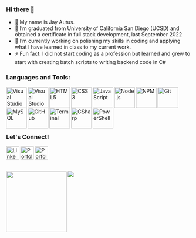 
### Hi there 👋

- 💬 My name is Jay Autus.
- 🌱 I’m graduated from University of California San Diego (UCSD) and obtained a certificate in full stack development, last September 2022
- 🔭 I’m currently working on polishing my skills in coding and applying what I have learned in class to my current work.
- ⚡ Fun fact: I did not start coding as a profession but learned and grew to start with creating batch scripts to writing backend code in C#

### Languages and Tools:

<img align="left" alt="Visual Studio Code" width="56px" src="https://img.icons8.com/color/344/visual-studio-code-2019.png" />
<img align="left" alt="Visual Studio" width="56px" src="https://img.icons8.com/color/344/visual-studio--v2.png" />
<img align="left" alt="HTML5" width="56px" src="https://img.icons8.com/color/344/html-5--v1.png" />
<img align="left" alt="CSS3" width="56px" src="https://img.icons8.com/color/344/css3.png" />
<img align="left" alt="JavaScript" width="56px" src="https://img.icons8.com/dusk/344/javascript-logo.png" />
<img align="left" alt="Node.js" width="56px" src="https://img.icons8.com/fluency/344/node-js.png" />
<img align="left" alt="NPM" width="56px" src="https://img.icons8.com/color/344/npm.png" />
<img align="left" alt="Git" width="56px" src="https://img.icons8.com/color/344/git.png" />
<img align="left" alt="MySQL" width="56px" src="https://img.icons8.com/fluency/344/mysql-logo.png" />
<img align="left" alt="GitHub" width="56px" src="https://img.icons8.com/bubbles/344/github.png" />
<img align="left" alt="Terminal" width="56px" src="https://img.icons8.com/external-flaticons-flat-flat-icons/344/external-terminal-computer-programming-flaticons-flat-flat-icons.png" />
<img align="left" alt="CSharp" width="56px" src="https://img.icons8.com/color/344/c-sharp-logo-2.png" />
<img align="left" alt="PowerShell" width="56px" src="https://img.icons8.com/external-tal-revivo-shadow-tal-revivo/344/external-powershell-a-task-based-command-line-shell-and-scripting-language-logo-shadow-tal-revivo.png" />

<br/>
<br/>
<br/>
<br/>
<br/>
<br/>


### Let's Connect!

<a href="https://www.linkedin.com/in/jautus/"><img img align="left" alt="LinkedIn" width="36px" src="https://img.icons8.com/external-justicon-lineal-color-justicon/344/external-linkedin-social-media-justicon-lineal-color-justicon.png"></a>


<a href="https://jak3ster.github.io/My-Updated-Porfolio-Page/"><img img align="left" alt="Porfolio" width="36px" src="https://img.icons8.com/fluency/344/portfolio.png"></a>

<a href="mailto:jautus@hotmail.com" target="_blank"><img img align="left" alt="Porfolio" width="36px" src="https://img.icons8.com/bubbles/344/new-post.png"></a>

<br/>
<br/>
<br/>
<br/>


<div>
<img align="left" height="165px" src="https://github-readme-stats.vercel.app/api?username=jak3ster&show_icons=true&theme=algolia" />
<img align="left" src="https://github-readme-stats.vercel.app/api/top-langs/?username=jak3ster&layout=compact&theme=algolia" />
</div>








<!-- SAMPLE -->
<!--
**jak3ster/jak3ster** is a ✨ _special_ ✨ repository because its `README.md` (this file) appears on your GitHub profile.

Here are some ideas to get you started:

- 🔭 I’m currently working on ...
- 🌱 I’m currently learning ...
- 👯 I’m looking to collaborate on ...
- 🤔 I’m looking for help with ...
- 💬 Ask me about ...
- 📫 How to reach me: ...
- 😄 Pronouns: ...
- ⚡ Fun fact: ...
-->

